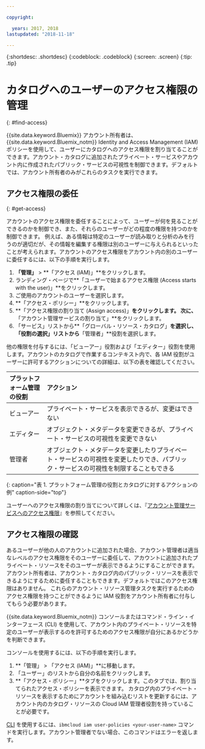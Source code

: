 ```yaml
---

copyright:

  years: 2017, 2018
lastupdated: "2018-11-18"

---
```


{:shortdesc: .shortdesc}
{:codeblock: .codeblock}
{:screen: .screen}
{:tip: .tip}

# カタログへのユーザーのアクセス権限の管理
{: #find-access}

{{site.data.keyword.Bluemix}} アカウント所有者は、{{site.data.keyword.Bluemix_notm}} Identity and Access Management (IAM) ポリシーを使用して、ユーザーにカタログへのアクセス権限を割り当てることができます。アカウント・カタログに追加されたプライベート・サービスやアカウント内に作成されたパブリック・サービスの可視性を制御できます。デフォルトでは、アカウント所有者のみがこれらのタスクを実行できます。

## アクセス権限の委任
{: #get-access}

アカウントのアクセス権限を委任することによって、ユーザーが何を見ることができるのかを制御でき、また、それらのユーザーがどの程度の権限を持つのかを制御できます。 例えば、ある情報は特定のユーザーが読み取りと分析のみを行うのが適切だが、その情報を編集する権限は別のユーザーに与えられるといったことが考えられます。アカウントのアクセス権限をアカウント内の別のユーザーに委任するには、以下の手順を実行します。

1. **「管理」** > **「アクセス (IAM)」**をクリックします。 
2. ランディング・ページで**「ユーザーで始まるアクセス権限 (Access starts with the user)」**をクリックします。 
3. ご使用のアカウントのユーザーを選択します。 
4. **「アクセス・ポリシー」**をクリックします。 
5. **「アクセス権限の割り当て (Assign access)」**をクリックします。 次に、**「アカウント管理サービスの割り当て」**をクリックします。
6. 「サービス」リストから**「グローバル・リソース・カタログ」**を選択し、「役割の選択」リストから**「管理者」**役割を選択します。

他の権限を付与するには、「ビューアー」役割および「エディター」役割を使用します。アカウントのカタログで作業するコンテキスト内で、各 IAM 役割がユーザーに許可するアクションについての詳細は、以下の表を確認してください。

| プラットフォーム管理の役割 | アクション |
|:-----------------|:-----------------|
| ビューアー |プライベート・サービスを表示できるが、変更はできない |
| エディター |オブジェクト・メタデータを変更できるが、プライベート・サービスの可視性を変更できない |
| 管理者 |オブジェクト・メタデータを変更したりプライベート・サービスの可視性を変更したりでき、パブリック・サービスの可視性を制限することもできる |
{: caption="表 1. プラットフォーム管理の役割とカタログに対するアクションの例" caption-side="top"}

ユーザーへのアクセス権限の割り当てについて詳しくは、『[アカウント管理サービスへのアクセス権限](/docs/iam/mngiam.html#acctmgmt)』を参照してください。

## アクセス権限の確認

あるユーザーが他の人のアカウントに追加された場合、アカウント管理者は適当なレベルのアクセス権限をそのユーザーに委任して、アカウントに追加されたプライベート・リソースをそのユーザーが表示できるようにすることができます。アカウント所有者は、アカウント・カタログ内のパブリック・リソースを表示できるようにするために委任することもできます。デフォルトではこのアクセス権限はありません。 これらのアカウント・リソース管理タスクを実行するためのアクセス権限を持つことができるように IAM 役割をアカウント所有者に付与してもらう必要があります。

{{site.data.keyword.Bluemix_notm}} コンソールまたはコマンド・ライン・インターフェース (CLI) を使用して、アカウント内のプライベート・リソースを特定のユーザーが表示するのを許可するためのアクセス権限が自分にあるかどうかを判断できます。

コンソールを使用するには、以下の手順を実行します。

  1. **「管理」 > 「アクセス (IAM)」**に移動します。
  2. 「ユーザー」のリストから自分の名前をクリックします。
  3. **「アクセス・ポリシー」**タブをクリックします。このタブでは、割り当てられたアクセス・ポリシーを表示できます。 カタログ内のプライベート・リソースを表示するためにアカウントを組み込むリストを更新するには、アカウント内のカタログ・リソースの Cloud IAM 管理者役割を持っていることが必要です。


[CLI](/docs/cli/reference/ibmcloud/bx_cli.html#ibmcloud_commands_iam) を使用するには、`ibmcloud iam user-policies <your-user-name>` コマンドを実行します。アカウント管理者でない場合、このコマンドはエラーを返します。 
